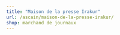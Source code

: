 ```yaml
---
title: "Maison de la presse Irakur"
url: /ascain/maison-de-la-presse-irakur/
shop: marchand de journaux
---
```

